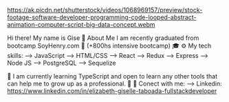 https://ak.picdn.net/shutterstock/videos/1068969157/preview/stock-footage-software-developer-programming-code-looped-abstract-animation-computer-script-big-data-concept.webm

Hi there! My name is Gise 👋
About Me
I am recently graduated from bootcamp SoyHenry.com 🚀 (+800hs intensive bootcamp) 🎓
⚙️ My tech skills:
--> JavaScript
--> HTML/CSS
--> React
--> Redux
--> Express
--> Node JS
--> PostgreSQL
--> Sequelize

🔬 I am currently learning TypeScript and open to learn any other tools that can help me to grow up as a professional. 🙌
💬 Conect with me:
--> Linkedin: https://www.linkedin.com/in/elizabeth-giselle-taboada-fullstackdeveloper

